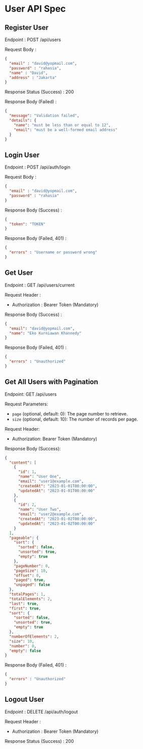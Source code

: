 # User API Spec

## Register User

Endpoint : POST /api/users

Request Body :

```json
{
  "email" : "david@yopmail.com",
  "password" : "rahasia",
  "name" : "David",
  "address" : "Jakarta"
}
```

Response Status (Success) : 200

Response Body (Failed) :

```json
{
  "message": "Validation failed",
  "details": {
    "name": "must be less than or equal to 12",
    "email": "must be a well-formed email address"
  }
}
```

## Login User

Endpoint : POST /api/auth/login

Request Body :

```json
{
  "email" : "david@yopmail.com",
  "password" : "rahasia" 
}
```

Response Body (Success) :

```json
{
  "token": "TOKEN"
}
```

Response Body (Failed, 401) :

```json
{
  "errors" : "Username or password wrong"
}
```

## Get User

Endpoint : GET /api/users/current

Request Header :

- Authorization : Bearer Token (Mandatory)

Response Body (Success) :

```json
{
  "email": "david@yopmail.com",
  "name": "Eko Kurniawan Khannedy"
}
```

Response Body (Failed, 401) :

```json
{
  "errors" : "Unauthorized"
}
```

## Get All Users with Pagination

Endpoint: GET /api/users

Request Parameters:
- `page` (optional, default: 0): The page number to retrieve.
- `size` (optional, default: 10): The number of records per page.

Request Header:
- Authorization: Bearer Token (Mandatory)

Response Body (Success):
```json
{
  "content": [
    {
      "id": 1,
      "name": "User One",
      "email": "user1@example.com",
      "createdAt": "2023-01-01T00:00:00",
      "updatedAt": "2023-01-01T00:00:00"
    },
    {
      "id": 2,
      "name": "User Two",
      "email": "user2@example.com",
      "createdAt": "2023-01-02T00:00:00",
      "updatedAt": "2023-01-02T00:00:00"
    }
  ],
  "pageable": {
    "sort": {
      "sorted": false,
      "unsorted": true,
      "empty": true
    },
    "pageNumber": 0,
    "pageSize": 10,
    "offset": 0,
    "paged": true,
    "unpaged": false
  },
  "totalPages": 1,
  "totalElements": 2,
  "last": true,
  "first": true,
  "sort": {
    "sorted": false,
    "unsorted": true,
    "empty": true
  },
  "numberOfElements": 2,
  "size": 10,
  "number": 0,
  "empty": false
}
```
Response Body (Failed, 401) :

```json
{
  "errors" : "Unauthorized"
}
```

## Logout User

Endpoint : DELETE /api/auth/logout

Request Header :

- Authorization : Bearer Token (Mandatory)

Response Status (Success) : 200
